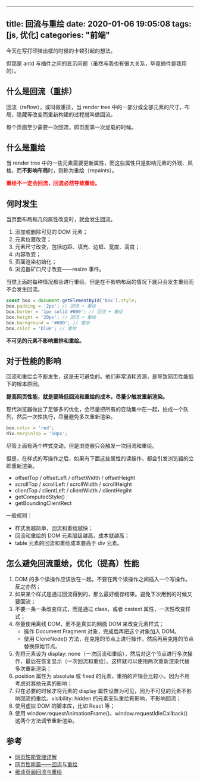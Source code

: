 <!--
 * @Author: your name
 * @Date: 2020-01-06 20:55:27
 * @LastEditTime : 2020-01-07 08:49:19
 * @LastEditors  : Please set LastEditors
 * @Description: In User Settings Edit
 * @FilePath: \sheeep-37\source\_posts\reflow-and-repaints.md
 -->
---
title: 回流与重绘
date: 2020-01-06 19:05:08
tags: [js, 优化]
categories: "前端"
---

今天在写打印弹出框的时候的卡顿引起的想法。

但那是 antd 与插件之间的显示问题（虽然与我也有很大关系，毕竟插件是我用的）。

<!-- more -->

## 什么是回流（重排）

回流（reflow），或叫做重排，当 render tree 中的一部分或全部元素的尺寸，布局，隐藏等改变而重新构建的过程就叫做回流。

每个页面至少需要一次回流，即页面第一次加载的时候。

## 什么是重绘

当 render tree 中的一些元素需要更新属性，而这些属性只是影响元素的外观、风格，而**不影响布局**时，则称为重绘（repaints）。

**<p style="color: red;">重绘不一定会回流，回流必然导致重绘。</p>**

## 何时发生

当页面布局和几何属性改变时，就会发生回流。

1. 添加或删除可见的 DOM 元素；
2. 元素位置改变；
3. 元素尺寸改变，包括边距、填充、边框、宽度、高度；
4. 内容改变；
5. 页面渲染初始化；
6. 浏览器矿口尺寸改变——resize 事件。

当然上面的每种情况都会进行重绘。但是在不影响布局的情况下就只会发生重绘而不会发生回流。

```js
const box = document.getElementById('box').style;
box.padding = '2px'; // 回流 + 重绘
box.border = '1px solid #000'; // 回流 + 重绘
box.height = '20px'; // 回流 + 重绘
box.background = '#000'; // 重绘
box.color = 'blue'; // 重绘
```

**不可见的元素不影响重排和重绘。**

## 对于性能的影响

回流和重绘会不断发生，这是无可避免的。他们非常消耗资源，是导致网页性能低下的根本原因。

**提高网页性能，就是要降低回流和重绘的成本，尽量少触发重新渲染。**

现代浏览器做出了足够多的优化，会尽量把所有的变动集中在一起，拍成一个队列，然后一次性执行，尽量避免多次重新渲染。

```js
box.color = 'red';
div.marginTop = '10px';
```

尽管上面有两个样式变动，但是浏览器只会触发一次回流和重绘。

但是，在样式的写操作之后，如果有下面这些属性的读操作，都会引发浏览器的立即重新渲染。

* offsetTop / offsetLeft / offsetWidth / offsetHeight
* scrollTop / scrollLeft / scrollWidth / scrollHeight
* clientTop / clientLeft / clientWidth / clientHegiht
* getComputedStyle()
* getBoundingClientRect

一般规则：

* 样式表越简单，回流和重绘越快；
* 回流和重绘的 DOM 元素层级越高，成本就越高；
* table 元素的回流和重绘成本要高于 div 元素。

## 怎么避免回流重绘，优化（提高）性能

1. DOM 的多个读操作应该放在一起，不要在两个读操作之间插入一个写操作。反之亦然；
2. 如果某个样式是通过回流得到的，那么最好缓存结果。避免下次用到的时候又要回流；
3. 不要一条一条改变样式，而是通过 class，或者 csstext 属性，一次性改变样式；
4. 尽量使用离线 DOM，而不是真实的网面 DOM 来改变元素样式；
    * 操作 Document Fragment 对象，完成后再把这个对象加入 DOM。
    * 使用 CloneNode() 方法，在克隆的节点上进行操作，然后再用克隆的节点替换原始节点。
5. 先将元素设为 display: none（一次回流和重绘），然后对这个节点进行多次操作，最后在恢复显示（一次回流和重绘）。这样就可以使用两次重新渲染代替多次重新渲染；
6. position 属性为 absolute 或 fixed 的元素，重拍的开销会比较小，因为不用考虑对其他元素的影响；
7. 只在必要的时候才将元素的 display 属性设置为可见，因为不可见的元素不影响回流的重绘。visibility: hidden 的元素支队重绘有影响，不影响回流；
8. 使用虚拟 DOM 的脚本库，比如 React 等；
9. 使用 window.requestAnimationFrame()、window.requestldleCallback() 这两个方法调节重新渲染。

## 参考

* [网页性能管理详解](https://www.ruanyifeng.com/blog/2015/09/web-page-performance-in-depth.html)
* [网页性能篇——回流与重绘](https://www.codenong.com/js35073767a887/)
* [细谈页面回流与重绘](https://juejin.im/post/5c87bd375188257e3e47fdc5)
